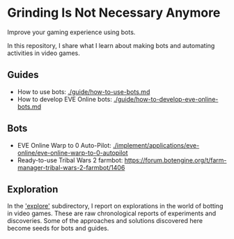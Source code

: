 # Grinding Is Not Necessary Anymore

Improve your gaming experience using bots.

In this repository, I share what I learn about making bots and automating activities in video games.

## Guides

+ How to use bots: [./guide/how-to-use-bots.md](./guide/how-to-use-bots.md)
+ How to develop EVE Online bots: [./guide/how-to-develop-eve-online-bots.md](./guide/how-to-develop-eve-online-bots.md)

## Bots

+ EVE Online Warp to 0 Auto-Pilot: [./implement/applications/eve-online/eve-online-warp-to-0-autopilot](./implement/applications/eve-online/eve-online-warp-to-0-autopilot)
+ Ready-to-use Tribal Wars 2 farmbot: https://forum.botengine.org/t/farm-manager-tribal-wars-2-farmbot/1406

## Exploration

In the ['explore'](./explore) subdirectory, I report on explorations in the world of botting in video games. These are raw chronological reports of experiments and discoveries. Some of the approaches and solutions discovered here become seeds for bots and guides.
